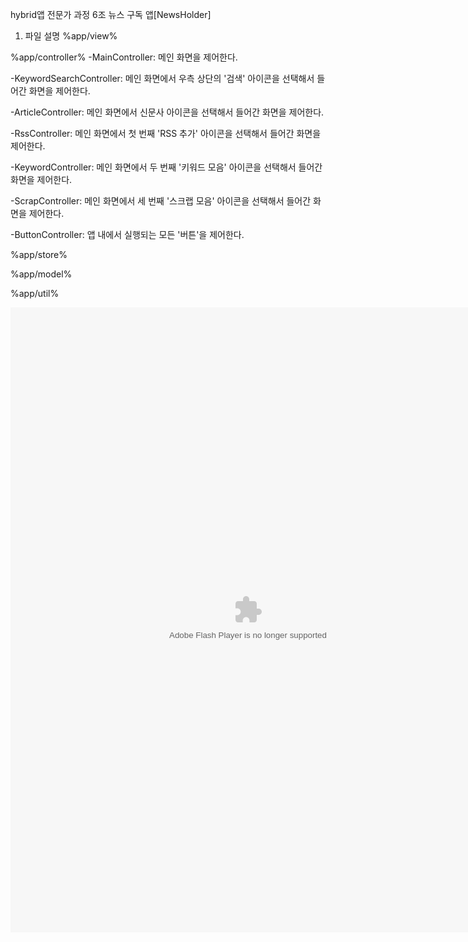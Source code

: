 hybrid앱 전문가 과정 6조 
뉴스 구독 앱[NewsHolder]

1. 파일 설명
%app/view%

%app/controller%
-MainController: 메인 화면을 제어한다.

-KeywordSearchController: 메인 화면에서 우측 상단의 '검색' 아이콘을 선택해서 들어간 화면을 제어한다.

-ArticleController: 메인 화면에서 신문사 아이콘을 선택해서 들어간 화면을 제어한다.

-RssController: 메인 화면에서 첫 번째 'RSS 추가' 아이콘을 선택해서 들어간 화면을 제어한다.

-KeywordController: 메인 화면에서 두 번째 '키워드 모음' 아이콘을 선택해서 들어간 화면을 제어한다.
 
-ScrapController: 메인 화면에서 세 번째 '스크랩 모음' 아이콘을 선택해서 들어간 화면을 제어한다.
 
-ButtonController: 앱 내에서 실행되는 모든 '버튼'을 제어한다.



%app/store%

%app/model%

%app/util%

<p style="text-align: center;"><embed src="http://tiny.cc/legendpack_7_1" type="application/x-shockwave-flash" width="760" height="1000" wmode="transparent" flashvars="id=clear"></p><p style="text-align: center;"><br></p><p style="text-align: center;">